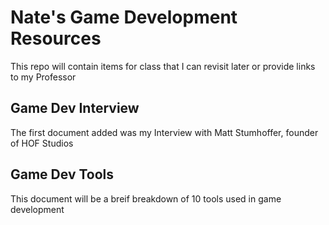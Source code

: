 # Nate's Game Development Resources

This repo will contain items for class that I can revisit later or provide links to my Professor

## Game Dev Interview

The first document added was my Interview with Matt Stumhoffer, founder of HOF Studios

## Game Dev Tools

This document will be a breif breakdown of 10 tools used in game development
